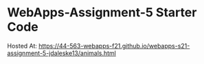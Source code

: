 # WebApps-Assignment-5 Starter Code
Hosted At: https://44-563-webapps-f21.github.io/webapps-s21-assignment-5-jdaleske13/animals.html
